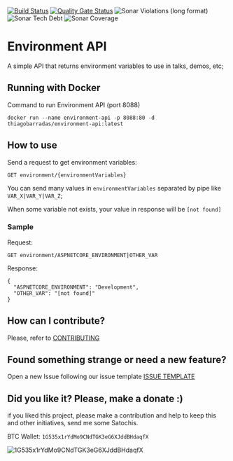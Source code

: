 [![Build Status](https://barradas.visualstudio.com/Contributions/_apis/build/status/ThiagoBarradas.environment-api?branchName=master)](https://barradas.visualstudio.com/Contributions/_build/latest?definitionId=2&branchName=master)
[![Quality Gate Status](https://sonarcloud.io/api/project_badges/measure?project=ThiagoBarradas_environment-api&metric=alert_status)](https://sonarcloud.io/dashboard?id=ThiagoBarradas_environment-api)
![Sonar Violations (long format)](https://img.shields.io/sonar/violations/ThiagoBarradas_environment-api.svg?format=long&server=https%3A%2F%2Fsonarcloud.io)
![Sonar Tech Debt](https://img.shields.io/sonar/tech_debt/ThiagoBarradas_environment-api.svg?server=https%3A%2F%2Fsonarcloud.io)
![Sonar Coverage](https://img.shields.io/sonar/coverage/ThiagoBarradas_environment-api.svg?server=https%3A%2F%2Fsonarcloud.io)
 
# Environment API

A simple API that returns environment variables to use in talks, demos, etc;

## Running with Docker

Command to run Environment API (port 8088)

```
docker run --name environment-api -p 8088:80 -d thiagobarradas/environment-api:latest
```

## How to use

Send a request to get environment variables:

`GET environment/{environmentVariables}`

You can send many values in `environmentVariables` separated by pipe like `VAR_X|VAR_Y|VAR_Z`;

When some variable not exists, your value in response will be `[not found]`

### Sample

Request: 

`GET environment/ASPNETCORE_ENVIRONMENT|OTHER_VAR`

Response:

```
{
  "ASPNETCORE_ENVIRONMENT": "Development",
  "OTHER_VAR": "[not found]"
}
```

## How can I contribute?
Please, refer to [CONTRIBUTING](.github/CONTRIBUTING.md)

## Found something strange or need a new feature?
Open a new Issue following our issue template [ISSUE TEMPLATE](.github/ISSUE_TEMPLATE.md)

## Did you like it? Please, make a donate :)

if you liked this project, please make a contribution and help to keep this and other initiatives, send me some Satochis.

BTC Wallet: `1G535x1rYdMo9CNdTGK3eG6XJddBHdaqfX`

![1G535x1rYdMo9CNdTGK3eG6XJddBHdaqfX](https://i.imgur.com/mN7ueoE.png) 
